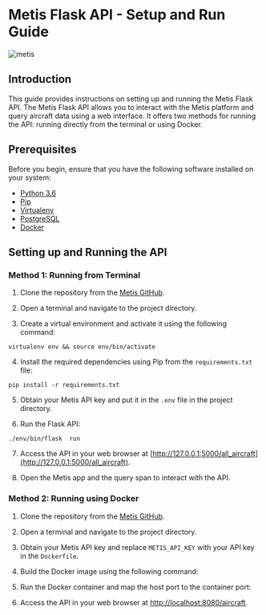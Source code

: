 # Metis Flask API - Setup and Run Guide

![metis](https://static-asserts-public.s3.eu-central-1.amazonaws.com/metis-min-logo.png)

## Introduction

This guide provides instructions on setting up and running the Metis Flask API. The Metis Flask API allows you to interact with the Metis platform and query aircraft data using a web interface. It offers two methods for running the API: running directly from the terminal or using Docker.

## Prerequisites

Before you begin, ensure that you have the following software installed on your system:

- [Python 3.6](https://www.python.org/downloads/release/python-365/)
- [Pip](https://pip.pypa.io/en/stable/installing/)
- [Virtualenv](https://virtualenv.pypa.io/en/latest/installation.html)
- [PostgreSQL](https://www.postgresql.org/)
- [Docker](https://www.docker.com/)

## Setting up and Running the API

### Method 1: Running from Terminal

1. Clone the repository from the [Metis GitHub](https://github.com/metis-data/metis-flask-api).

2. Open a terminal and navigate to the project directory.

3. Create a virtual environment and activate it using the following command: 
```
virtualenv env && source env/bin/activate
```


4. Install the required dependencies using Pip from the `requirements.txt` file: 

 ```
 pip install -r requirements.txt
 ```

5. Obtain your Metis API key and put it in the `.env` file in the project directory.

6. Run the Flask API: 
 ```
 ./env/bin/flask  run
```


7. Access the API in your web browser at [http://127.0.0.1:5000/all_aircraft](http://127.0.0.1:5000/all_aircraft).

8. Open the Metis app and the query span to interact with the API.

### Method 2: Running using Docker

1. Clone the repository from the [Metis GitHub](https://github.com/metis-data/metis-flask-api).

2. Open a terminal and navigate to the project directory.

3. Obtain your Metis API key and replace `METIS_API_KEY` with your API key in the `Dockerfile`.

4. Build the Docker image using the following command:


5. Run the Docker container and map the host port to the container port:


6. Access the API in your web browser at [http://localhost:8080/aircraft](http://localhost:5000/all_aircraft).
